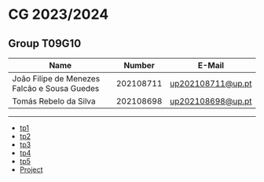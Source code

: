 # CG 2023/2024

## Group T09G10

| Name                                         | Number    | E-Mail            |
| -------------------------------------------- | --------- | ----------------- |
| João Filipe de Menezes Falcão e Sousa Guedes | 202108711 | up202108711@up.pt |
| Tomás Rebelo da Silva                        | 202108698 | up202108698@up.pt |

---

- [tp1](tp1/README.md)
- [tp2](tp2/README.md)
- [tp3](tp3/README.md)
- [tp4](tp4/README.md)
- [tp5](tp5/README.md)
- [Project](proj/README.md)
